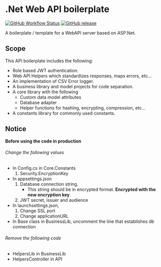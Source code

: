 # .Net Web API boilerplate

[![GitHub Workflow Status](https://img.shields.io/github/workflow/status/kolappannathan/dotnet-web-api-boilerplate/CI?logo=github&style=flat-square)](https://github.com/kolappannathan/dotnet-web-api-boilerplate/actions?query=workflow%3ACI)
[![GitHub release](https://img.shields.io/github/release/kolappannathan/dotnet-web-api-boilerplate.svg?logo=github&style=flat-square)](https://github.com/kolappannathan/dotnet-web-api-boilerplate/releases)

A boilerplate / template for a WebAPI server based on ASP.Net.

## Scope

This API boilerplate includes the following:

 - Role based JWT authentication.
 - Web API Helpers which standardizes responses, maps errors, etc...
 - An implementation of CSV Error logger.
 - A business library and model projects for code separation.
 - A core library with the following
   - Custom data model attributes
   - Database adapter
   - Helper functions for hashing, encrypting, compression, etc...
 - A constants library for commonly used constants.

## Notice

**Before using the code in production**

###### Change the following values

 - In Config.cs in Core.Constants
    1. Security.EncryptionKey
 - In appsettings.json
    1. Database connection string.
       - This string should be in encrypted format. **Encrypted with the new encryption key**.
    2. JWT secret, issuer and audience
 - In launchsettings.json,
    1. Change SSL port
    2. Change applicationURL
 - In Base class in BusinessLib, uncomment the line that establishes db connection

###### Remove the following code
 - HelpersLib in BusinessLib
 - HelpersController in API
